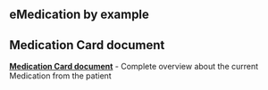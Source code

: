 ## eMedication by example

## Medication Card document

**[Medication Card document](../main/files/MedicationCardDocument.md)** - Complete overview about the current Medication from the patient
